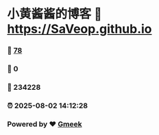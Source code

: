 # 小黄酱酱的博客 :link: https://SaVeop.github.io 
### :page_facing_up: [78](https://SaVeop.github.io/tag.html) 
### :speech_balloon: 0 
### :hibiscus: 234228 
### :alarm_clock: 2025-08-02 14:12:28 
### Powered by :heart: [Gmeek](https://github.com/Meekdai/Gmeek)
